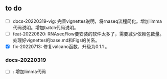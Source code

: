 
## to do 
- [ ] docs-20220319-vig: 完善vignettes说明，将rnaseq流程简化。增加limma代码说明。增加batch代码说明。
- [ ] feat-20220620: RNAseqFlow要安装的软件太多了，需要减少依赖包数量。处理好vignettes的base.md和Figs的关系。
- [x] fix-20220713: 修复valcano函数，升级为0.1.1 。

### docs-20220319
- [ ] : 增加limma代码
